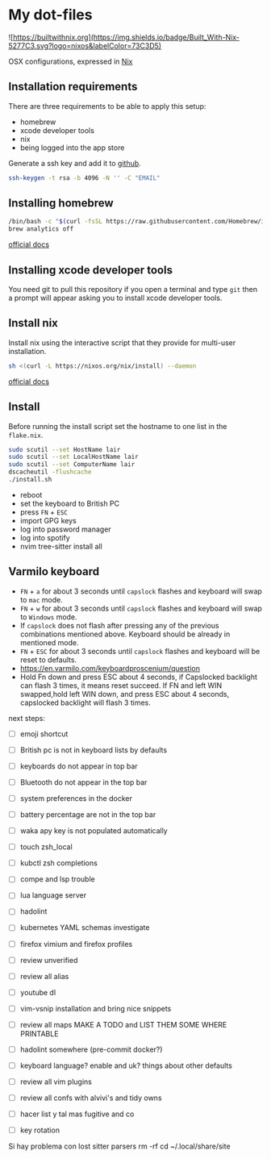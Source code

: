 # My dot-files

![https://builtwithnix.org](https://img.shields.io/badge/Built_With-Nix-5277C3.svg?logo=nixos&labelColor=73C3D5)

OSX configurations, expressed in [Nix](https://nixos.org/nix)

## Installation requirements

There are three requirements to be able to apply this setup:

- homebrew
- xcode developer tools
- nix
- being logged into the app store

Generate a ssh key and add it to [github](https://docs.github.com/en/authentication/connecting-to-github-with-ssh/adding-a-new-ssh-key-to-your-github-account).

```bash
ssh-keygen -t rsa -b 4096 -N '' -C "EMAIL"
```

## Installing homebrew

```bash
/bin/bash -c "$(curl -fsSL https://raw.githubusercontent.com/Homebrew/install/HEAD/install.sh)"
brew analytics off
```

[official docs](https://brew.sh)

## Installing xcode developer tools

You need git to pull this repository if you open a terminal and type `git` then
a prompt will appear asking you to install xcode developer tools.

## Install nix

Install nix using the interactive script that they provide for multi-user
installation.

```bash
sh <(curl -L https://nixos.org/nix/install) --daemon
```

[official docs](https://nixos.org/download.html)

## Install

Before running the install script set the hostname to one list in the `flake.nix`.

```bash
sudo scutil --set HostName lair
sudo scutil --set LocalHostName lair
sudo scutil --set ComputerName lair
dscacheutil -flushcache
./install.sh
```

- reboot
- set the keyboard to British PC
- press `FN` + `ESC`
- import GPG keys
- log into password manager
- log into spotify
- nvim tree-sitter install all

## Varmilo keyboard

- `FN` + `a` for about 3 seconds until `capslock` flashes and keyboard will swap to `mac` mode.
- `FN` + `w` for about 3 seconds until `capslock` flashes and keyboard will swap to `Windows` mode.
- If `capslock` does not flash after pressing any of the previous combinations mentioned above. Keyboard
  should be already in mentioned mode.
- `FN` + `ESC` for about 3 seconds until `capslock` flashes and keyboard will be reset to defaults.
- https://en.varmilo.com/keyboardproscenium/question
- Hold Fn down and press ESC about 4 seconds, if Capslocked backlight can flash 3 times, it means reset succeed. If FN and left WIN swapped,hold left WIN down, and press ESC about 4 seconds, capslocked backlight will flash 3 times.

next steps:

- [ ] emoji shortcut
- [ ] British pc is not in keyboard lists by defaults
- [ ] keyboards do not appear in top bar
- [ ] Bluetooth do not appear in the top bar
- [ ] system preferences in the docker
- [ ] battery percentage are not in the top bar
- [ ] waka apy key is not populated automatically
- [ ] touch zsh_local

- [ ] kubctl zsh completions
- [ ] compe and lsp trouble
- [ ] lua language server
- [ ] hadolint
- [ ] kubernetes YAML schemas investigate
- [ ] firefox vimium and firefox profiles
- [ ] review unverified
- [ ] review all alias
- [ ] youtube dl
- [ ] vim-vsnip installation and bring nice snippets
- [ ] review all maps MAKE A TODO and LIST THEM SOME WHERE PRINTABLE
- [ ] hadolint somewhere (pre-commit docker?)
- [ ] keyboard language? enable and uk? things about other defaults
- [ ] review all vim plugins
- [ ] review all confs with alvivi's and tidy owns
- [ ] hacer list y tal mas fugitive and co
- [ ] key rotation

Si hay problema con lost sitter parsers rm -rf cd ~/.local/share/site
